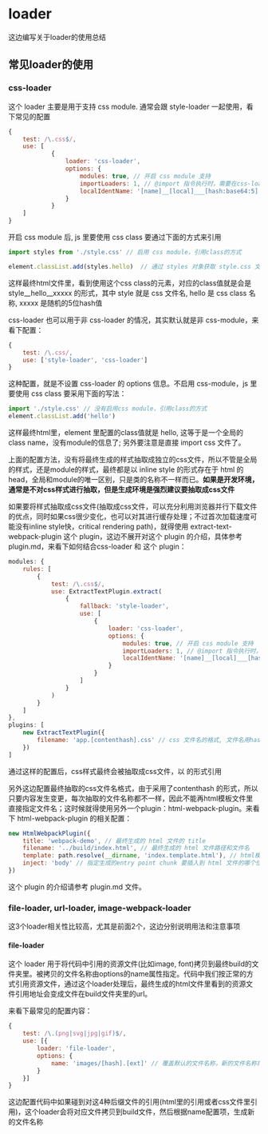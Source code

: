 # loader

这边编写关于loader的使用总结

## 常见loader的使用

### css-loader

这个 loader 主要是用于支持 css module. 通常会跟 style-loader 一起使用，看下常见的配置

```javascript
{
    test: /\.css$/,
    use: [
            {
                loader: 'css-loader',
                options: {
                    modules: true, // 开启 css module 支持
                    importLoaders: 1, // @import 指令执行时，需要在css-loader前先运行几个loader, 1 表示一个，这个loader要配在css-loader后面
                    localIdentName: '[name]__[local]___[hash:base64:5]' // css module 类名的格式 name(文件名称) local:类名 后面那串是唯一的识别码
                }
            }
    ]
}
```

开启 css module 后, js 里要使用 css class 要通过下面的方式来引用

``` javascript
import styles from './style.css' // 启用 css module，引用class的方式

element.classList.add(styles.hello)  // 通过 styles 对象获取 style.css 文件里定义好的 class
```

这样最终html文件里，看到使用这个css class的元素，对应的class值就是会是 style__hello__xxxxx 的形式，其中 style 就是 css 文件名, hello 是 css class 名称, xxxxx 是随机的5位hash值

css-loader 也可以用于非 css-loader 的情况，其实默认就是非 css-module，来看下配置：

```javascript
{
    test: /\.css/,
    use: ['style-loader', 'css-loader']
}
```

这种配置，就是不设置 css-loader 的 options 信息。不启用 css-module，js 里要使用 css class 要采用下面的写法：

```javascript
import './style.css' // 没有启用css module，引用class的方式
element.classList.add('hello')
```

这样最终html里，element 里配置的class值就是 hello, 这等于是一个全局的class name，没有module的信息了; 另外要注意是直接 import css 文件了。

上面的配置方法，没有将最终生成的样式抽取成独立的css文件，所以不管是全局的样式，还是module的样式，最终都是以 inline style 的形式存在于 html 的 head，全局和module的唯一区别，只是类的名称不一样而已。__如果是开发环境，通常是不对css样式进行抽取，但是生成环境是强烈建议要抽取成css文件__

如果要将样式抽取成css文件(抽取成css文件，可以充分利用浏览器并行下载文件的优点，同时如果css很少变化，也可以对其进行缓存处理；不过首次加载速度可能没有inline style快，critical rendering path)，就得使用 extract-text-webpack-plugin 这个 plugin，这边不展开对这个 plugin 的介绍，具体参考 plugin.md，来看下如何结合css-loader 和 这个 plugin：

```javascript
modules: {
    rules: [
        {
            test: /\.css$/,
            use: ExtractTextPlugin.extract(
                {
                    fallback: 'style-loader',
                    use: [
                        {
                            loader: 'css-loader',
                            options: {
                                modules: true, // 开启 css module 支持
                                importLoaders: 1, // @import 指令执行时，需要在css-loader前先运行几个loader, 1 表示一个，这个loader要配在css-loader后面
                                localIdentName: '[name]__[local]___[hash:base64:5]' // css module 类名的格式 name(文件名称) local:类名 后面那串是唯一的识别码
                            }
                        }
                    ]
                }
            )
        }
    ]
},
plugins: [
    new ExtractTextPlugin({
        filename: 'app.[contenthash].css' // css 文件名的格式, 文件名用hash，就得用 html-webpack-plugin，这样才会在head里自动引用该文件
    })
]
```

通过这样的配置后，css样式最终会被抽取成css文件，以 <link href='xxx.css'/> 的形式引用

另外这边配置最终抽取的css文件名格式，由于采用了contenthash 的形式，所以只要内容发生变更，每次抽取的文件名称都不一样，因此不能再html模板文件里直接指定文件名；这时候就得使用另外一个plugin：html-webpack-plugin。来看下 html-webpack-plugin 的相关配置：

```javascript
new HtmlWebpackPlugin({
    title: 'webpack-demo', // 最终生成的 html 文件的 title
    filename: '../build/index.html', // 最终生成的 html 文件路径和文件名
    template: path.resolve(__dirname, 'index.template.html'), // html模板文件，用于生成最终的html文件。这里无需指定 link tag
    inject: 'body' // 指定生成的entry point chunk 要插入到 html 文件的哪个位置
})
```

这个 plugin 的介绍请参考 plugin.md 文件。

### file-loader, url-loader, image-webpack-loader

这3个loader相关性比较高，尤其是前面2个，这边分别说明用法和注意事项

#### file-loader

这个 loader 用于将代码中引用的资源文件(比如image, font)拷贝到最终build的文件夹里。被拷贝的文件名称由options的name属性指定。代码中我们按正常的方式引用资源文件，通过这个loader处理后，最终生成的html文件里看到的资源文件引用地址会变成文件在build文件夹里的url。

来看下最常见的配置内容：

```javascript
{
    test: /\.(png|svg|jpg|gif)$/,
    use: [{
        loader: 'file-loader',
        options: {
            name: 'images/[hash].[ext]' // 覆盖默认的文件名称，新的文件名称将所有文件统一放到[output.path] 的 images 文件夹里
        }
    }]
}
```

这边配置代码中如果碰到对这4种后缀文件的引用(html里的引用或者css文件里引用)，这个loader会将对应文件拷贝到build文件，然后根据name配置项，生成新的文件名称